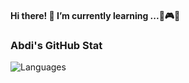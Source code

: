 #### Hi there! 🌱 I’m currently learning ...💼🎮🎈



### Abdi's GitHub Stat

![Languages](https://github-readme-stats.vercel.app/api/top-langs/?username=abdimk&theme=merko&layout=compact)



<!--
**abdimk/abdimk** is a ✨ _special_ ✨ repository because its `README.md` (this file) appears on your GitHub profile.

Here are some ideas to get you started:

- 🔭 I’m currently working on ...
- 🌱 I’m currently learning ...
- 👯 I’m looking to collaborate on ...
- 🤔 I’m looking for help with ...
- 💬 Ask me about ...
- 📫 How to reach me: ...
- 😄 Pronouns: ...
- ⚡ Fun fact: ...
-->

